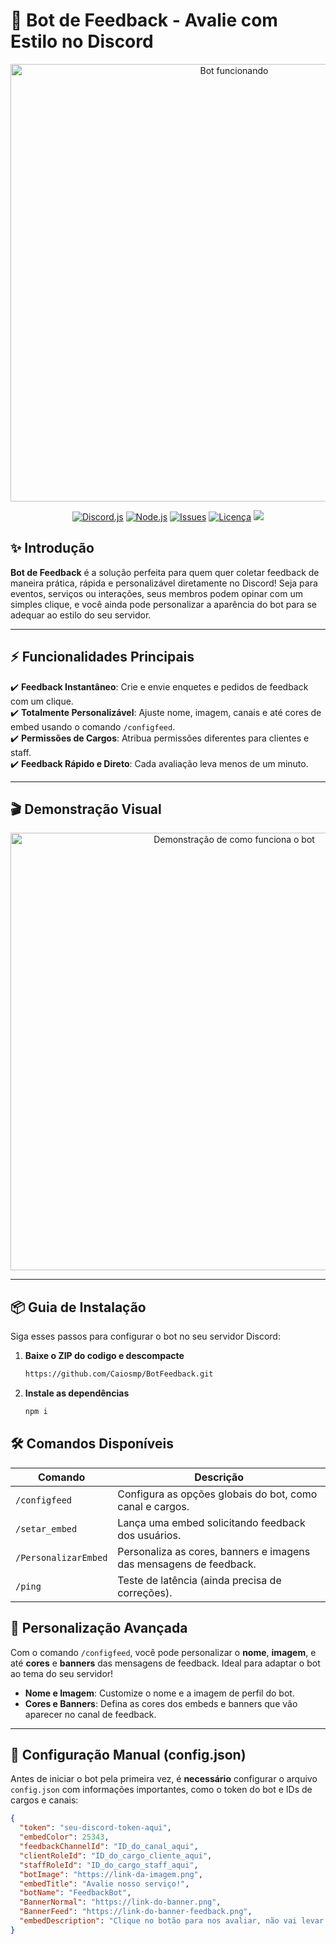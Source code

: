 # 🤖 **Bot de Feedback - Avalie com Estilo no Discord**

<p align="center">
  <img src="https://upload.wikimedia.org/wikipedia/commons/c/cb/WhatsApp-BOT-Image-2_2.gif" alt="Bot funcionando" width="700">
</p>

<p align="center">
  <a href="https://discord.js.org"><img src="https://img.shields.io/badge/Discord.js-14.0-blue.svg?logo=discord&logoColor=white" alt="Discord.js"></a>
  <a href="https://nodejs.org/"><img src="https://img.shields.io/badge/Node.js->=16.6-green.svg?logo=node.js" alt="Node.js"></a>
  <a href="https://github.com/Caiosmp/BotFeedback/issues"><img src="https://img.shields.io/github/issues/Caiosmp/BotFeedback" alt="Issues"></a>
  <a href="https://github.com/Caiosmp/BotFeedback/blob/main/LICENSE"><img src="https://img.shields.io/github/license/Caiosmp/BotFeedback" alt="Licença"></a>
  <a href="#"><img src="https://img.shields.io/badge/Versão-1.0.0-orange.svg"></a>
</p>

## ✨ **Introdução**

**Bot de Feedback** é a solução perfeita para quem quer coletar feedback de maneira prática, rápida e personalizável diretamente no Discord! Seja para eventos, serviços ou interações, seus membros podem opinar com um simples clique, e você ainda pode personalizar a aparência do bot para se adequar ao estilo do seu servidor.

---

## ⚡ **Funcionalidades Principais**

✔️ **Feedback Instantâneo**: Crie e envie enquetes e pedidos de feedback com um clique.  
✔️ **Totalmente Personalizável**: Ajuste nome, imagem, canais e até cores de embed usando o comando `/configfeed`.  
✔️ **Permissões de Cargos**: Atribua permissões diferentes para clientes e staff.  
✔️ **Feedback Rápido e Direto**: Cada avaliação leva menos de um minuto.  

---

## 🎬 **Demonstração Visual**

<p align="center">
  <img src="https://media.discordapp.net/attachments/1138260365310959616/1286368776350335017/0919_1.gif?ex=66eda7c7&is=66ec5647&hm=cb38041b08f1b57659f7f62329c90cd676787b1f3e05111684b2479088eb8bbf&=&width=1202&height=676" alt="Demonstração de como funciona o bot" width="700">
</p>

---

## 📦 **Guia de Instalação**

Siga esses passos para configurar o bot no seu servidor Discord:

1. **Baixe o ZIP do codigo e descompacte**
   ```bash
   https://github.com/Caiosmp/BotFeedback.git
2. **Instale as dependências**
   ```bash
   npm i

## 🛠️ **Comandos Disponíveis**

| Comando            | Descrição                                            |
|--------------------|------------------------------------------------------|
| `/configfeed`      | Configura as opções globais do bot, como canal e cargos. |
| `/setar_embed`          | Lança uma embed solicitando feedback dos usuários.    |
| `/PersonalizarEmbed`| Personaliza as cores, banners e imagens das mensagens de feedback. |
| `/ping`            | Teste de latência (ainda precisa de correções).       |

## 🎨 **Personalização Avançada**

Com o comando `/configfeed`, você pode personalizar o **nome**, **imagem**, e até **cores** e **banners** das mensagens de feedback. Ideal para adaptar o bot ao tema do seu servidor!

- **Nome e Imagem**: Customize o nome e a imagem de perfil do bot.
- **Cores e Banners**: Defina as cores dos embeds e banners que vão aparecer no canal de feedback.

---

## 🔧 **Configuração Manual (config.json)**

Antes de iniciar o bot pela primeira vez, é **necessário** configurar o arquivo `config.json` com informações importantes, como o token do bot e IDs de cargos e canais:

```json
{
  "token": "seu-discord-token-aqui",
  "embedColor": 25343,
  "feedbackChannelId": "ID_do_canal_aqui",
  "clientRoleId": "ID_do_cargo_cliente_aqui",
  "staffRoleId": "ID_do_cargo_staff_aqui",
  "botImage": "https://link-da-imagem.png",
  "embedTitle": "Avalie nosso serviço!",
  "botName": "FeedbackBot",
  "BannerNormal": "https://link-do-banner.png",
  "BannerFeed": "https://link-do-banner-feedback.png",
  "embedDescription": "Clique no botão para nos avaliar, não vai levar nem 1 minuto!"
}


